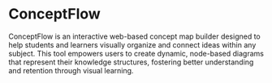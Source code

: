 # ConceptFlow
ConceptFlow is an interactive web-based concept map builder designed to help students and learners visually organize and connect ideas within any subject. This tool empowers users to create dynamic, node-based diagrams that represent their knowledge structures, fostering better understanding and retention through visual learning.
